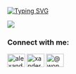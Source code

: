<a href="https://git.io/typing-svg"><img src="https://readme-typing-svg.demolab.com?font=Fira+Code&size=30&pause=1000&center=true&vCenter=true&random=false&width=435&lines=Hi%2C+i'm+Weasel%F0%9F%91%8B+" alt="Typing SVG" /></a>

![](https://leetcard.jacoblin.cool/WonderWeasel01?site=cn)
  

<h3 align="left">Connect with me:</h3>
<p align="left">
<a href="https://fb.com/alexander.wentzel.1" target="blank"><img align="center" src="https://raw.githubusercontent.com/rahuldkjain/github-profile-readme-generator/master/src/images/icons/Social/facebook.svg" alt="alexander.wentzel.1" height="30" width="40" /></a>
<a href="https://instagram.com/xanderwentzel" target="blank"><img align="center" src="https://raw.githubusercontent.com/rahuldkjain/github-profile-readme-generator/master/src/images/icons/Social/instagram.svg" alt="xanderwentzel" height="30" width="40" /></a>
<a href="https://www.youtube.com/channel/UCYZu9_zI2dkfo-yIhvwUyfA" target="blank"><img align="center" src="https://raw.githubusercontent.com/rahuldkjain/github-profile-readme-generator/master/src/images/icons/Social/youtube.svg" alt="@wonderweasel110" height="30" width="40" /></a>
</p>
